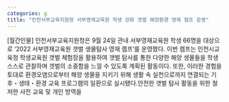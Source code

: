 ```yaml
---
categories: g
title: "인천서부교육지원청 서부영재교육원 학생 강화 갯벌 해양환경 영재 캠프 운영"
---
```

[월간인물] 인천서부교육지원청은 9월 24일 관내 서부영재교육원 학생 66명을 대상으로 ‘2022 서부영재교육원 갯벌 생물탐사 영재 캠프’를 운영했다. 이번 캠프는 인천시교육청 학생교육원 갯벌 체험장을 활용하여 갯벌 탐사를 통한 다양한 해양 생물들을 학생 스스로 관찰하며 갯벌의 소중함을 느낄 수 있도록 계획된 활동이다. 또한, 이러한 경험을 토대로 환경오염으로부터 해양 생물을 지키기 위해 생활 속 실천으로까지 연결되는 기후・생태・환경 교육 프로그램의 일환으로 실시됐다.안전한 갯벌 탐사 활동을 위한 철저한 사전 교육 및 개인 방역을